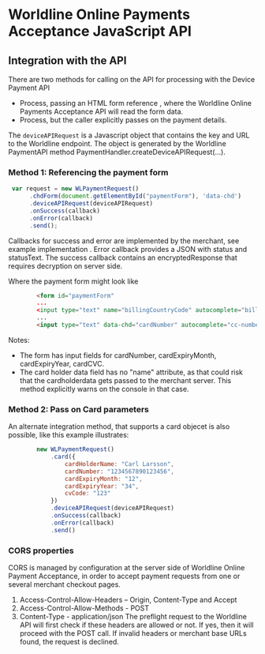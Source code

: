 # Worldline Online Payments Acceptance JavaScript API

## Integration with the API
There are two methods for calling on the API for processing with the Device Payment API
* Process, passing an HTML form reference , where the Worldline Online Payments Acceptance API will
  read the form data.
* Process, but the caller explicitly passes on the payment details.

The ```deviceAPIRequest``` is a Javascript object that contains the key and URL to the Worldline endpoint. The object is generated by the Worldline PaymentAPI method PaymentHandler.createDeviceAPIRequest(...).

### Method 1: Referencing the payment form  
```javascript
 var request = new WLPaymentRequest()
      .chdForm(document.getElementById("paymentForm"), 'data-chd')
      .deviceAPIRequest(deviceAPIRequest)
      .onSuccess(callback)
      .onError(callback)
      .send();
```
Callbacks for success and error are implemented by the merchant, see example implementation . Error callback provides a JSON with status and statusText. 
The success callback contains an encryptedResponse that requires decryption on server side.

Where the payment form might look like
```html
        <form id="paymentForm" 
        ...
        <input type="text" name="billingCountryCode" autocomplete="billing country">
        ...
        <input type="text" data-chd="cardNumber" autocomplete="cc-number">
 ```
Notes:
 * The form has input fields for cardNumber, cardExpiryMonth, cardExpiryYear, cardCVC.
 * The card holder data field has no "name" attribute, as that could risk that the cardholderdata gets passed to the merchant server. This method explicitly warns on the console in that case.

### Method 2: Pass on Card parameters
An alternate integration method, that supports a card objecet is also possible, 
like this example illustrates:

```javascript
        new WLPaymentRequest()
            .card({
                cardHolderName: "Carl Larsson",
                cardNumber: "1234567890123456",
                cardExpiryMonth: "12",
                cardExpiryYear: "34",
                cvCode: "123"
            })
            .deviceAPIRequest(deviceAPIRequest)
            .onSuccess(callback)
            .onError(callback)
            .send()
```

### CORS properties

CORS is managed by configuration at the server side of Worldline Online Payment Acceptance, in order to accept
payment requests from one or several merchant checkout pages.
1.	Access-Control-Allow-Headers – Origin, Content-Type and Accept
2.	Access-Control-Allow-Methods - POST
3.	Content-Type - application/json
The preflight request to the Worldline API will first check if these headers are allowed or not. If yes, then it will proceed with the POST call. If invalid headers or merchant base URLs found, the request is declined.

